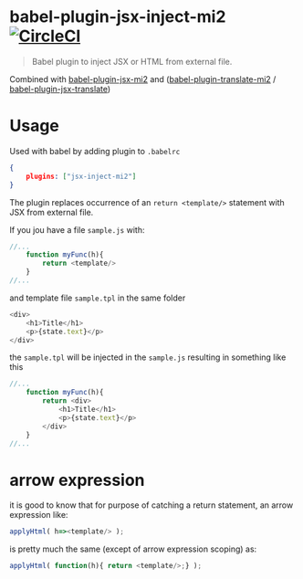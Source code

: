 # babel-plugin-jsx-inject-mi2 [![CircleCI](https://img.shields.io/circleci/project/hrgdavor/babel-plugin-jsx-inject-mi2.svg?maxAge=2592006)](https://circleci.com/gh/hrgdavor/babel-plugin-jsx-inject-mi2)

> Babel plugin to inject JSX or HTML from external file.

Combined with [babel-plugin-jsx-mi2](https://github.com/hrgdavor/babel-plugin-jsx-mi2)
and ([babel-plugin-translate-mi2](https://github.com/hrgdavor/babel-plugin-translate-mi2) / 
[babel-plugin-jsx-translate](https://github.com/hrgdavor/babel-plugin-jsx-translate))

# Usage

Used with babel by adding plugin to `.babelrc`
```json
{
    plugins: ["jsx-inject-mi2"]
}
```


The plugin replaces occurrence of an `return <template/>` statement with JSX from external file.

If you jou have a file `sample.js` with:

```js
//...
    function myFunc(h){
        return <template/>
    }
//...
```

and template file `sample.tpl` in the same folder

```js
<div>
    <h1>Title</h1>
    <p>{state.text}</p>
</div>
```

the `sample.tpl` will be injected in the `sample.js` resulting in something like this

```js
//...
    function myFunc(h){
        return <div>
            <h1>Title</h1>
            <p>{state.text}</p>
        </div>
    }
//...
```

# arrow expression

it is good to know that for purpose of catching a return statement, an arrow expression like:

```js
applyHtml( h=><template/> );
```

is pretty much the same (except of arrow expression scoping) as:

```js
applyHtml( function(h){ return <template/>;} );
```
